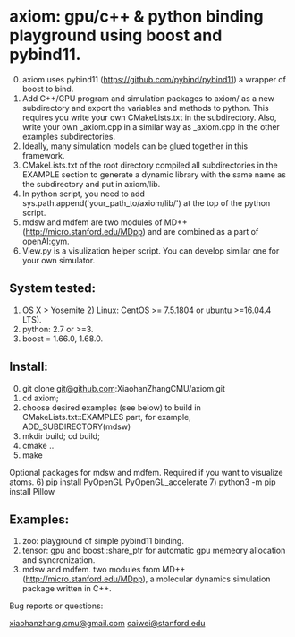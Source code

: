 # axiom: gpu/c++ & python binding playground using boost and pybind11.
0) axiom uses pybind11 (https://github.com/pybind/pybind11) a wrapper of boost to bind. 
1) Add C++/GPU program and simulation packages to axiom/ as a new subdirectory and export the variables and methods to python. This requires you write your own CMakeLists.txt in the subdirectory. Also, write your own _axiom.cpp in a similar way as _axiom.cpp in the other examples subdirectories.
2) Ideally, many simulation models can be glued together in this framework.  
3) CMakeLists.txt of the root directory compiled all subdirectories in the EXAMPLE section to generate a dynamic library with the same name as the subdirectory and put in axiom/lib.   
4) In python script, you need to add sys.path.append('your_path_to/axiom/lib/') at the top of the python script. 
5) mdsw and mdfem are two modules of MD++ (http://micro.stanford.edu/MDpp) and are combined as a part of openAI:gym. 
6) View.py is a visulization helper script. You can develop similar one for your own simulator. 


## System tested:
1) OS X > Yosemite 2) Linux: CentOS >= 7.5.1804 or ubuntu >=16.04.4 LTS).
3) python: 2.7 or >=3. 
4) boost = 1.66.0, 1.68.0.

## Install:

0) git clone git@github.com:XiaohanZhangCMU/axiom.git
1) cd axiom; 
2) choose desired examples (see below) to build in CMakeLists.txt::EXAMPLES part, for example, ADD_SUBDIRECTORY(mdsw)  
3) mkdir build; cd build; 
4) cmake ..
5) make

Optional packages for mdsw and mdfem. Required if you want to visualize atoms. 
6) pip install PyOpenGL PyOpenGL_accelerate 
7) python3 -m pip install Pillow

## Examples:
1) zoo: playground of simple pybind11 binding. 
2) tensor: gpu and boost::share_ptr for automatic gpu memeory allocation and syncronization. 
2) mdsw and mdfem. two modules from MD++ (http://micro.stanford.edu/MDpp), a molecular dynamics simulation package written in C++. 

 
Bug reports or questions:

xiaohanzhang.cmu@gmail.com
caiwei@stanford.edu


